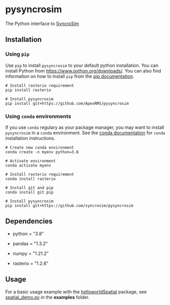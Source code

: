 # pysyncrosim
The Python interface to [SyncroSim](https://syncrosim.com/)

## Installation

### Using `pip`

Use `pip` to install `pysyncrosim` to your default python installation. You can install Python from https://www.python.org/downloads/. You can also find information on how to install `pip` from the [pip documentation](https://pip.pypa.io/en/stable/installation/).

```
# Install rasterio requirement
pip install rasterio

# Install pysyncrosim
pip install git+https://github.com/ApexRMS/pysyncrosim
```

### Using `conda` environments

If you use `conda` regulary as your package manager, you may want to install `pysyncrosim` in a `conda` environment. See the [conda documentation](https://conda.io/projects/conda/en/latest/user-guide/install/index.html) for `conda` installation instructions.

```
# Create new conda environment
conda create -n myenv python=3.8

# Activate environment
conda activate myenv

# Install rasterio requirement
conda install rasterio

# Install git and pip
conda install git pip

# Install pysyncrosim
pip install git+https://github.com/syncrosim/pysyncrosim
```

## Dependencies

* python = "3.8"

* pandas = "1.3.2"

* numpy = "1.21.2"

* rasterio = "1.2.6"

## Usage

For a basic usage example with the [helloworldSpatial](https://apexrms.github.io/helloworldEnhanced/) package, see [spatial_demo.py](https://github.com/syncrosim/pysyncrosim/examples/spatial_demo.py) in the **examples** folder.
